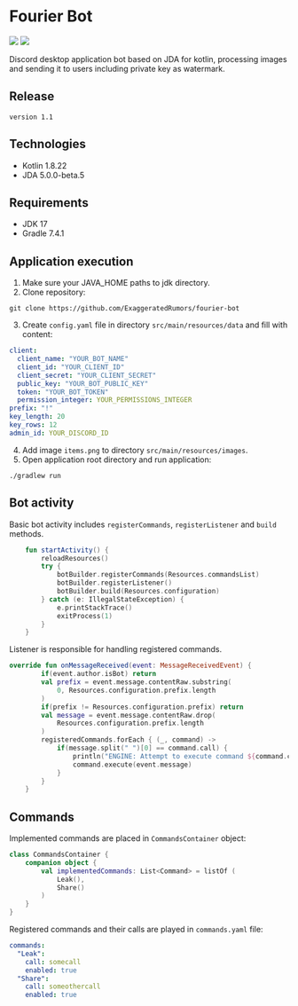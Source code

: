 # Fourier Bot

![](https://shields.io/badge/JDA-5.0-violet) ![](https://shields.io/badge/v1.1-purple)

Discord desktop application bot based on JDA for kotlin, processing images and sending it to users including private key as watermark.

## Release

`
version 1.1
`

## Technologies

- Kotlin 1.8.22
- JDA 5.0.0-beta.5

## Requirements

- JDK 17
- Gradle 7.4.1

## Application execution

1. Make sure your JAVA_HOME paths to jdk directory.
2. Clone repository:
```
git clone https://github.com/ExaggeratedRumors/fourier-bot
```
3. Create `config.yaml` file in directory `src/main/resources/data` and fill with content:
```yaml
client:
  client_name: "YOUR_BOT_NAME"
  client_id: "YOUR_CLIENT_ID"
  client_secret: "YOUR_CLIENT_SECRET"
  public_key: "YOUR_BOT_PUBLIC_KEY"
  token: "YOUR_BOT_TOKEN"
  permission_integer: YOUR_PERMISSIONS_INTEGER
prefix: "!"
key_length: 20
key_rows: 12
admin_id: YOUR_DISCORD_ID 
```
4. Add image `items.png` to directory `src/main/resources/images`.
5. Open application root directory and run application:
```
./gradlew run
```

## Bot activity

Basic bot activity includes `registerCommands`, `registerListener` and `build` methods.
```kotlin
    fun startActivity() {
        reloadResources()
        try {
            botBuilder.registerCommands(Resources.commandsList)
            botBuilder.registerListener()
            botBuilder.build(Resources.configuration)
        } catch (e: IllegalStateException) {
            e.printStackTrace()
            exitProcess(1)
        }
    }
```

Listener is responsible for handling registered commands.
```kotlin
override fun onMessageReceived(event: MessageReceivedEvent) {
        if(event.author.isBot) return
        val prefix = event.message.contentRaw.substring(
            0, Resources.configuration.prefix.length
        )
        if(prefix != Resources.configuration.prefix) return
        val message = event.message.contentRaw.drop(
            Resources.configuration.prefix.length
        )
        registeredCommands.forEach { (_, command) ->
            if(message.split(" ")[0] == command.call) {
                println("ENGINE: Attempt to execute command ${command.call}")
                command.execute(event.message)
            }
        }
    }
```

## Commands

Implemented commands are placed in `CommandsContainer` object:
```kotlin
class CommandsContainer {
    companion object {
        val implementedCommands: List<Command> = listOf (
            Leak(),
            Share()
        )
    }
}
```

Registered commands and their calls are played in `commands.yaml` file:
```yaml
commands:
  "Leak":
    call: somecall
    enabled: true
  "Share":
    call: someothercall
    enabled: true
```





